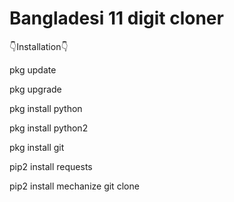 # Bangladesi 11 digit cloner
👇Installation👇

pkg update

pkg upgrade

pkg install python

pkg install python2

pkg install git

pip2 install requests

pip2 install mechanize
git clone 

